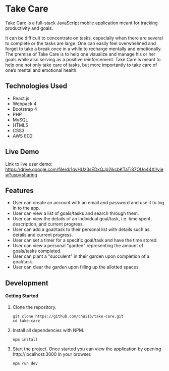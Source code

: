 # Take Care

Take Care is a full-stack JavaScript mobile application meant for tracking productivity and goals.  

It can be difficult to concentrate on tasks, especially when there are several to complete or the tasks are large.  One can easily feel overwhelmed and forget to take a break once in a while to recharge mentally and emotionally.  The premise of Take Care is to help one visualize and manage his or her goals while also serving as a positive reinforcement.  Take Care is meant to help one not only take care of tasks, but more importantly to take care of one’s mental and emotional health.

## Technologies Used

- React.js
- Webpack 4
- Bootstrap 4
- PHP
- MySQL
- HTML5
- CSS3
- AWS EC2

## Live Demo

Link to live user demo: https://drive.google.com/file/d/1qvHUz3sEDxQJp2ikcbKTaTj87OUo44Xl/view?usp=sharing 

## Features

- User can create an account with an email and password and use it to log in to the app.
- User can view a list of goals/tasks and search through them.
- User can view the details of an individual goal/task, i.e. time spent, description, and current progress.
- User can add a goal/task to their personal list with details such as details and current progress.
- User can set a timer for a specific goal/task and have the time stored. 
- User can view a personal "garden" representing the amount of goals/tasks completed.
- User can plant a "succulent" in their garden upon completion of a goal/task.
- User can clear the garden upon filling up the allotted spaces.

## Development

#### Getting Started

1. Clone the repository.

    ```shell
    git clone https://github.com/chui15/take-care.git
    cd take-care
    ```

1. Install all dependencies with NPM.

    ```shell
    npm install
    ```

1. Start the project. Once started you can view the application by opening http://localhost:3000 in your browser.

    ```shell
    npm run dev
    ```
